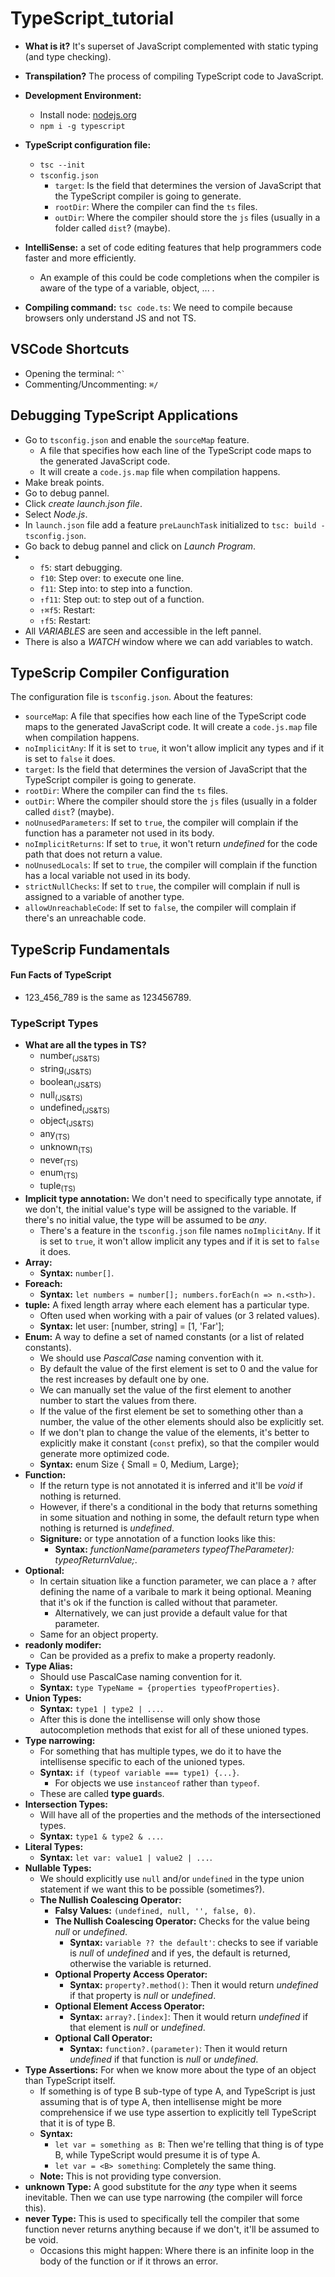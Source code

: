 # TypeScript_tutorial

- **What is it?** It's superset of JavaScript complemented with static typing (and type checking).
- **Transpilation?** The process of compiling TypeScript code to JavaScript.
- **Development Environment:**
  -   Install node: [nodejs.org](https://nodejs.org/en)
  -   `npm i -g typescript` 
- **TypeScript configuration file:**
    - `tsc --init`
    - `tsconfig.json`
      - `target`: Is the field that determines the version of JavaScript that the TypeScript compiler is going to generate.
      - `rootDir`: Where the compiler can find the `ts` files.
      - `outDir`: Where the compiler should store the `js` files (usually in a folder called `dist`? (maybe).
- **IntelliSense:** a set of code editing features that help programmers code faster and more efficiently.
  - An example of this could be code completions when the compiler is aware of the type of a variable, object, ... .
 
- **Compiling command:** `tsc code.ts`: We need to compile because browsers only understand JS and not TS.

## VSCode Shortcuts
- Opening the terminal: ``` ^` ```
- Commenting/Uncommenting: `⌘/`

## Debugging TypeScript Applications
- Go to `tsconfig.json` and enable the `sourceMap` feature.
  - A file that specifies how each line of the TypeScript code maps to the generated JavaScript code.
  - It will create a `code.js.map` file when compilation happens.
- Make break points.
- Go to debug pannel.
- Click _create launch.json file_.
- Select _Node.js_.
- In `launch.json` file add a feature `preLaunchTask` initialized to `tsc: build -tsconfig.json`.
- Go back to debug pannel and click on _Launch Program_.
-   - `f5`: start debugging.
    - `f10`: Step over: to execute one line.
    - `f11`: Step into: to step into a function.
    - `↑f11`: Step out: to step out of a function.
    - `↑⌘f5`: Restart:
    - `↑f5`: Restart:
- All _VARIABLES_ are seen and accessible in the left pannel.
- There is also a _WATCH_ window where we can add variables to watch.

## TypeScrip Compiler Configuration

<p>The configuration file is <code>tsconfig.json</code>. About the features:</p>

- `sourceMap`: A file that specifies how each line of the TypeScript code maps to the generated JavaScript code. It will create a `code.js.map` file when compilation happens.
- `noImplicitAny`:  If it is set to `true`, it won't allow implicit any types and if it is set to `false` it does.
- `target`: Is the field that determines the version of JavaScript that the TypeScript compiler is going to generate.
- `rootDir`: Where the compiler can find the `ts` files.
- `outDir`: Where the compiler should store the `js` files (usually in a folder called `dist`? (maybe).
- `noUnusedParameters`: If set to `true`, the compiler will complain if the function has a parameter not used in its body.
- `noImplicitReturns`: If set to `true`, it won't return _undefined_ for the code path that does not return a value.
- `noUnusedLocals`: If set to `true`, the compiler will complain if the function has a local variable not used in its body.
- `strictNullChecks`: If set to `true`, the compiler will complain if null is assigned to a variable of another type.
- `allowUnreachableCode`: If set to `false`, the compiler will complain if there's an unreachable code.

## TypeScrip Fundamentals

#### Fun Facts of TypeScript
- 123_456_789 is the same as 123456789.

### TypeScript Types
- **What are all the types in TS?**
  - number<sub>(JS&TS)</sub>
  - string<sub>(JS&TS)</sub>
  - boolean<sub>(JS&TS)</sub>
  - null<sub>(JS&TS)</sub>
  - undefined<sub>(JS&TS)</sub>
  - object<sub>(JS&TS)</sub>
  - any<sub>(TS)</sub>
  - unknown<sub>(TS)</sub>
  - never<sub>(TS)</sub>
  - enum<sub>(TS)</sub>
  - tuple<sub>(TS)</sub>
- **Implicit type annotation:** We don't need to specifically type annotate, if we don't, the initial value's type will be assigned to the variable. If there's no initial value, the type will be assumed to be _any_.
   - There's a feature in the `tsconfig.json` file names `noImplicitAny`. If it is set to `true`, it won't allow implicit any types and if it is set to `false` it does.
- **Array:**
    - **Syntax:** `number[]`.
- **Foreach:**
    - **Syntax:** `let numbers = number[]; numbers.forEach(n => n.<sth>)`.
- **tuple:** A fixed length array where each element has a particular type.
    - Often used when working with a pair of values (or 3 related values).
    - **Syntax:** let user: [number, string] = [1, 'Far'];
- **Enum:** A way to define a set of named constants (or a list of related constants).
    - We should use _PascalCase_ naming convention with it.
    - By default the value of the first element is set to 0 and the value for the rest increases by default one by one.
    - We can manually set the value of the first element to another number to start the values from there.
    - If the value of the first element be set to something other than a number, the value of the other elements should also be explicitly set.
    - If we don't plan to change the value of the elements, it's better to explicitly make it constant (`const` prefix), so that the compiler would generate more optimized code.
    - **Syntax:** enum Size { Small = 0, Medium, Large};
- **Function:**
  - If the return type is not annotated it is inferred and it'll be _void_ if nothing is returned.
  - However, if there's a conditional in the body that returns something in some situation and nothing in some, the default return type when nothing is returned is _undefined_.
  - **Signiture:** or type annotation of a function looks like this:
      - **Syntax:** _functionName(parameters typeofTheParameter): typeofReturnValue;_.
- **Optional:**
  - In certain situation like a function parameter, we can place a `?` after defining the name of a varibale to mark it being optional. Meaning that it's ok if the function is called without that parameter.
      - Alternatively, we can just provide a default value for that parameter.
  - Same for an object property.
- **readonly modifer:**
  - Can be provided as a prefix to make a property readonly.
- **Type Alias:**
  - Should use PascalCase naming convention for it.
  - **Syntax:** `type TypeName = {properties typeofProperties}`.
- **Union Types:**
  - **Syntax:** `type1 | type2 | ...`.
  - After this is done the intellisense will only show those autocompletion methods that exist for all of these unioned types.
- **Type narrowing:**
    - For something that has multiple types, we do it to have the intellisense specific to each of the unioned types.
    - **Syntax:** `if (typeof variable === type1) {...}`.
      - For objects we use `instanceof` rather than `typeof`.
    - These are called **type guard**s.
- **Intersection Types:**
  - Will have all of the properties and the methods of the intersectioned types.
  - **Syntax:** `type1 & type2 & ...`.
- **Literal Types:**
  - **Syntax:** `let var: value1 | value2 | ...`.
- **Nullable Types:**
  - We should explicitly use `null` and/or `undefined` in the type union statement if we want this to be possible (sometimes?).
  - **The Nullish Coalescing Operator:**
    - **Falsy Values:** `(undefined, null, '', false, 0)`.
    - **The Nullish Coalescing Operator:** Checks for the value being _null_ or _undefined_.
      - **Syntax:** `variable ?? the default'`: checks to see if variable is _null_ of _undefined_ and if yes, the default is returned, otherwise the variable is returned.
    - **Optional Property Access Operator:**
      - **Syntax:** `property?.method()`: Then it would return _undefined_ if that property is _null_ or _undefined_.
    - **Optional Element Access Operator:**
      - **Syntax:** `array?.[index]`: Then it would return _undefined_ if that element is _null_ or _undefined_.
    - **Optional Call Operator:**
      - **Syntax:** `function?.(parameter)`: Then it would return _undefined_ if that function is _null_ or _undefined_.
- **Type Assertions:** For when we know more about the type of an object than TypeScript itself.
  - If something is of type B sub-type of type A, and TypeScript is just assuming that is of type A, then intellisense might be more comprehensice if we use type assertion to explicitly tell TypeScript that it is of type B.
  - **Syntax:**
      - `let var = something as B`: Then we're telling that thing is of type B, while TypeScript would presume it is of type A.
      - `let var = <B> something`: Completely the same thing.
  - **Note:** This is not providing type conversion.
- **unknown Type:** A good substitute for the _any_ type when it seems inevitable. Then we can use type narrowing (the compiler will force this).
- **never Type:** This is used to specifically tell the compiler that some function never returns anything because if we don't, it'll be assumed to be void.
  - Occasions this might happen: Where there is an infinite loop in the body of the function or if it throws an error.
